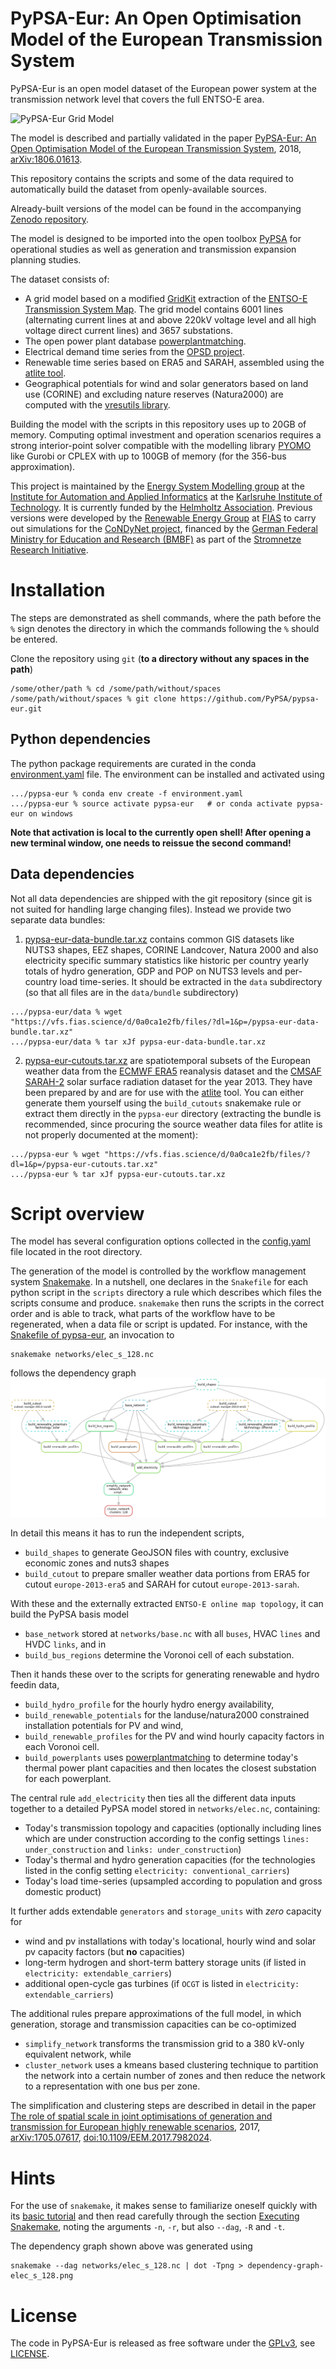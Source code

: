 # PyPSA-Eur: An Open Optimisation Model of the European Transmission System

PyPSA-Eur is an open model dataset of the European power system at the
transmission network level that covers the full ENTSO-E area.

![PyPSA-Eur Grid Model](https://raw.githubusercontent.com/PyPSA/pypsa-eur/master/img/pypsa-eur-grid.png)


The model is described and partially validated in the paper
[PyPSA-Eur: An Open Optimisation Model of the European Transmission
System](https://arxiv.org/abs/1806.01613), 2018,
[arXiv:1806.01613](https://arxiv.org/abs/1806.01613).

This repository contains the scripts and some of the data required to
automatically build the dataset from openly-available sources.

Already-built versions of the model can be found in the accompanying [Zenodo
repository](https://zenodo.org/record/1246851).

The model is designed to be imported into the open toolbox
[PyPSA](https://github.com/PyPSA/PyPSA) for operational studies as
well as generation and transmission expansion planning studies.

The dataset consists of:

- A grid model based on a modified [GridKit](https://github.com/bdw/GridKit)
  extraction of the [ENTSO-E Transmission System
  Map](https://www.entsoe.eu/data/map/). The grid model contains 6001 lines
  (alternating current lines at and above 220kV voltage level and all high
  voltage direct current lines) and 3657 substations.
- The open power plant database
  [powerplantmatching](https://github.com/FRESNA/powerplantmatching).
- Electrical demand time series from the
  [OPSD project](https://open-power-system-data.org/).
- Renewable time series based on ERA5 and SARAH, assembled using the [atlite tool](https://github.com/FRESNA/atlite).
- Geographical potentials for wind and solar generators based on land use (CORINE) and excluding nature reserves (Natura2000) are computed with the [vresutils library](https://github.com/FRESNA/vresutils).

Building the model with the scripts in this repository uses up to 20GB of
memory. Computing optimal investment and operation scenarios requires a strong
interior-point solver compatible with the modelling library
[PYOMO](https://github.com/Pyomo/pyomo) like Gurobi or CPLEX with up to 100GB of
memory (for the 356-bus approximation).

This project is maintained by the [Energy System Modelling
group](https://www.iai.kit.edu/english/2338.php) at the [Institute for
Automation and Applied
Informatics](https://www.iai.kit.edu/english/index.php) at the
[Karlsruhe Institute of
Technology](http://www.kit.edu/english/index.php). It is currently
funded by the [Helmholtz
Association](https://www.helmholtz.de/en/). Previous versions were
developed by the [Renewable Energy
Group](https://fias.uni-frankfurt.de/physics/schramm/renewable-energy-system-and-network-analysis/)
at [FIAS](https://fias.uni-frankfurt.de/) to carry out simulations for
the [CoNDyNet project](http://condynet.de/), financed by the [German
Federal Ministry for Education and Research
(BMBF)](https://www.bmbf.de/en/index.html) as part of the [Stromnetze
Research
Initiative](http://forschung-stromnetze.info/projekte/grundlagen-und-konzepte-fuer-effiziente-dezentrale-stromnetze/).

# Installation

The steps are demonstrated as shell commands, where the path before the `%` sign denotes the
directory in which the commands following the `%` should be entered.

Clone the repository using `git` (**to a directory without any spaces in the path**)
```shell
/some/other/path % cd /some/path/without/spaces
/some/path/without/spaces % git clone https://github.com/PyPSA/pypsa-eur.git
```

## Python dependencies
The python package requirements are curated in the conda [environment.yaml](environment.yaml) file.
The environment can be installed and activated using
```shell
.../pypsa-eur % conda env create -f environment.yaml
.../pypsa-eur % source activate pypsa-eur   # or conda activate pypsa-eur on windows
```

**Note that activation is local to the currently open shell! After opening a new terminal window, one needs to reissue the second command!**

## Data dependencies
Not all data dependencies are shipped with the git repository (since git is not suited for handling large changing files). Instead we provide two separate data bundles:
1. [pypsa-eur-data-bundle.tar.xz](https://vfs.fias.science/d/0a0ca1e2fb/files/?p=/pypsa-eur-data-bundle.tar.xz) contains common GIS datasets like NUTS3 shapes, EEZ shapes, CORINE Landcover, Natura 2000 and also electricity specific summary statistics like historic per country yearly totals of hydro generation, GDP and POP on NUTS3 levels and per-country load time-series. It should be extracted in the `data` subdirectory (so that all files are in the `data/bundle` subdirectory)
```shell
.../pypsa-eur/data % wget "https://vfs.fias.science/d/0a0ca1e2fb/files/?dl=1&p=/pypsa-eur-data-bundle.tar.xz"
.../pypsa-eur/data % tar xJf pypsa-eur-data-bundle.tar.xz
```
2. [pypsa-eur-cutouts.tar.xz](https://vfs.fias.science/d/0a0ca1e2fb/files/?p=/pypsa-eur-cutouts.tar.xz) are spatiotemporal subsets of the European weather data from the [ECMWF ERA5](https://software.ecmwf.int/wiki/display/CKB/ERA5+data+documentation) reanalysis dataset and the [CMSAF SARAH-2](https://wui.cmsaf.eu/safira/action/viewDoiDetails?acronym=SARAH_V002) solar surface radiation dataset for the year 2013. They have been prepared by and are for use with the [atlite](https://github.com/FRESNA/atlite) tool. You can either generate them yourself using the `build_cutouts` snakemake rule or extract them directly in the `pypsa-eur` directory (extracting the bundle is recommended, since procuring the source weather data files for atlite is not properly documented at the moment):
```shell
.../pypsa-eur % wget "https://vfs.fias.science/d/0a0ca1e2fb/files/?dl=1&p=/pypsa-eur-cutouts.tar.xz"
.../pypsa-eur % tar xJf pypsa-eur-cutouts.tar.xz
```

# Script overview

The model has several configuration options collected in the [config.yaml](config.yaml) file
located in the root directory.

The generation of the model is controlled by the workflow management system
[Snakemake](https://snakemake.bitbucket.io/). In a nutshell, one declares in the
`Snakefile` for each python script in the `scripts` directory a rule which
describes which files the scripts consume and produce. `snakemake` then runs the
scripts in the correct order and is able to track, what parts of the workflow
have to be regenerated, when a data file or script is updated. For instance,
with the [Snakefile of pypsa-eur](Snakefile), an invocation to
```shell
snakemake networks/elec_s_128.nc
```
follows the dependency graph
![Dependency graph for network elec_s_128](img/dependencies-elec_s_128.png)

In detail this means it has to run the independent scripts,
- `build_shapes` to generate GeoJSON files with country, exclusive economic zones and nuts3 shapes
- `build_cutout` to prepare smaller weather data portions from ERA5 for cutout `europe-2013-era5` and SARAH for cutout `europe-2013-sarah`.

With these and the externally extracted `ENTSO-E online map topology`, it can build the PyPSA basis model
- `base_network` stored at `networks/base.nc` with all `buses`, HVAC `lines` and HVDC `links`, and in
- `build_bus_regions` determine the Voronoi cell of each substation.

Then it hands these over to the scripts for generating renewable and hydro feedin data,
- `build_hydro_profile` for the hourly hydro energy availability,
- `build_renewable_potentials` for the landuse/natura2000 constrained installation potentials for PV and wind,
- `build_renewable_profiles` for the PV and wind hourly capacity factors in each Voronoi cell.
- `build_powerplants` uses [powerplantmatching](https://github.com/FRESNA/powerplantmatching) to determine today's thermal power plant capacities and then locates the closest substation for each powerplant.

The central rule `add_electricity` then ties all the different data inputs together to a detailed PyPSA model stored in `networks/elec.nc`, containing:

- Today's transmission topology and capacities (optionally including lines which are under construction according to the config settings `lines: under_construction` and `links: under_construction`)
- Today's thermal and hydro generation capacities (for the technologies listed in the config setting `electricity: conventional_carriers`)
- Today's load time-series (upsampled according to population and gross domestic product)

It further adds extendable `generators` and `storage_units` with *zero* capacity for
- wind and pv installations with today's locational, hourly wind and solar pv capacity factors (but **no** capacities)
- long-term hydrogen and short-term battery storage units (if listed in `electricity: extendable_carriers`)
- additional open-cycle gas turbines (if `OCGT` is listed in `electricity: extendable_carriers`)

The additional rules prepare approximations of the full model, in which generation, storage and transmission capacities can be co-optimized
- `simplify_network` transforms the transmission grid to a 380 kV-only equivalent network, while
- `cluster_network` uses a kmeans based clustering technique to partition the network into a certain number of zones and then reduce the network to a representation with one bus per zone.

The simplification and clustering steps are described in detail in the paper
[The role of spatial scale in joint optimisations of generation and transmission for European highly renewable scenarios](https://arxiv.org/abs/1705.07617), 2017, [arXiv:1705.07617](https://arxiv.org/abs/1705.07617), [doi:10.1109/EEM.2017.7982024](https://doi.org/10.1109/EEM.2017.7982024).

# Hints

For the use of `snakemake`, it makes sense to familiarize oneself quickly with its [basic tutorial](https://snakemake.readthedocs.io/en/stable/tutorial/basics.html) and then read carefully through the section [Executing Snakemake](https://snakemake.readthedocs.io/en/stable/executable.html), noting the arguments `-n`, `-r`, but also `--dag`, `-R` and `-t`.

The dependency graph shown above was generated using
```shell
snakemake --dag networks/elec_s_128.nc | dot -Tpng > dependency-graph-elec_s_128.png
```

# License

The code in PyPSA-Eur is released as free software under the
[GPLv3](http://www.gnu.org/licenses/gpl-3.0.en.html), see
[LICENSE](LICENSE.txt).
